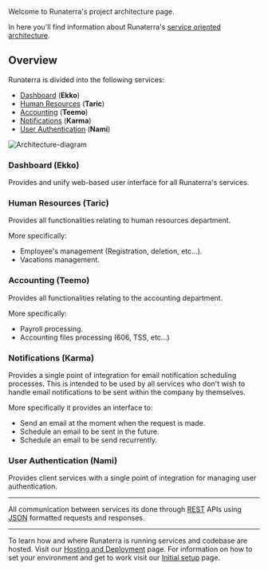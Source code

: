 Welcome to Runaterra's project architecture page.

In here you'll find information about Runaterra's [service oriented architecture](https://en.wikipedia.org/wiki/Service-oriented_architecture).

## Overview 
Runaterra is divided into the following services:

 - [Dashboard](#dashboard-ekko) (**Ekko**)
 - [Human Resources](#human-resources-taric) (**Taric**)
 - [Accounting](#accounting-teemo) (**Teemo**)
 - [Notifications](#notifications-karma) (**Karma**)
 - [User Authentication](#user-authentication) (**Nami**)

![Architecture-diagram](https://i.imgsafe.org/e3cb9c883a.png)

### Dashboard (**Ekko**)
Provides and unify web-based user interface for all Runaterra's services.

### Human Resources (**Taric**)
Provides all functionalities relating to human resources department.

More specifically:
 - Employee's management (Registration, deletion, etc...).
 - Vacations management.

### Accounting (**Teemo**)
Provides all functionalities relating to the accounting department.

More specifically:
 - Payroll processing.
 - Accounting files processing (606, TSS, etc...) 

### Notifications (**Karma**)
Provides a single point of integration for email notification scheduling processes. This is intended to be used by all services who don't wish to handle email notifications to be sent within the company by themselves.

More specifically it provides an interface to:
 - Send an email at the moment when the request is made.
 - Schedule an email to be sent in the future.
 - Schedule an email to be send recurrently.

### User Authentication (**Nami**)
Provides client services with a single point of integration for managing user authentication. 

---

All communication between services its done through [REST](http://www.restapitutorial.com/lessons/whatisrest.html) APIs using [JSON](http://www.json.org/) formatted requests and responses.

---

To learn how and where Runaterra is running services and codebase are hosted. Visit our [Hosting and Deployment](hosting-and-deployment) page. For information on how to set your environment and get to work visit our [Initial setup](Initial-Setup) page. 
